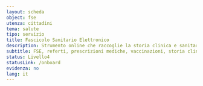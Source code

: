 ```yaml
---
layout: scheda
object: fse
utenza: cittadini
tema: salute
tipo: servizio
title: Fascicolo Sanitario Elettronico
description: Strumento online che raccoglie la storia clinica e sanitaria di una persona. Occorre autenticarsi e dare il consenso
subtitle: FSE, referti, prescrizioni mediche, vaccinazioni, storia clinica, stato di salute
status: Livello4
statusLink: /onboard
evidenza: no
lang: it
---
```

